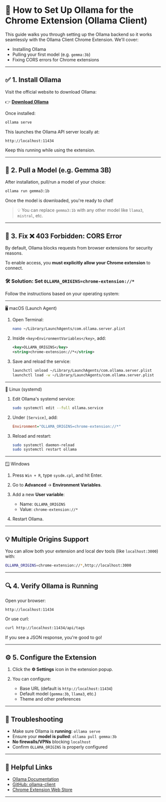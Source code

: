 # 🧠 How to Set Up Ollama for the Chrome Extension (Ollama Client)

This guide walks you through setting up the Ollama backend so it works seamlessly with the Ollama Client Chrome Extension. We'll cover:

- Installing Ollama
- Pulling your first model (e.g. `gemma:3b`)
- Fixing CORS errors for Chrome extensions

---

## ✅ 1. Install Ollama

Visit the official website to download Ollama:

👉 **[Download Ollama](https://ollama.com)**

Once installed:

```bash
ollama serve
```

This launches the Ollama API server locally at:

```
http://localhost:11434
```

Keep this running while using the extension.

---

## 🤖 2. Pull a Model (e.g. Gemma 3B)

After installation, pull/run a model of your choice:

```bash
ollama run gemma3:1b
```

Once the model is downloaded, you're ready to chat!

> 💡 You can replace `gemma3:1b` with any other model like `llama3`, `mistral`, etc.

---

## 🚫 3. Fix ❌ 403 Forbidden: CORS Error

By default, Ollama blocks requests from browser extensions for security reasons.

To enable access, you **must explicitly allow your Chrome extension** to connect.

### 🛠️ Solution: Set `OLLAMA_ORIGINS=chrome-extension://*`

Follow the instructions based on your operating system:

---

🖥️ macOS (Launch Agent)

1. Open Terminal:

   ```bash
   nano ~/Library/LaunchAgents/com.ollama.server.plist
   ```

2. Inside `<key>EnvironmentVariables</key>`, add:

   ```xml
   <key>OLLAMA_ORIGINS</key>
   <string>chrome-extension://*</string>
   ```

3. Save and reload the service:

   ```bash
   launchctl unload ~/Library/LaunchAgents/com.ollama.server.plist
   launchctl load -w ~/Library/LaunchAgents/com.ollama.server.plist
   ```

---

🐧 Linux (systemd)

1. Edit Ollama's systemd service:

   ```bash
   sudo systemctl edit --full ollama.service
   ```

2. Under `[Service]`, add:

   ```ini
   Environment="OLLAMA_ORIGINS=chrome-extension://*"
   ```

3. Reload and restart:

   ```bash
   sudo systemctl daemon-reload
   sudo systemctl restart ollama
   ```

---

🪟 Windows

1. Press `Win + R`, type `sysdm.cpl`, and hit Enter.

2. Go to **Advanced** → **Environment Variables**.

3. Add a new **User variable**:

   - Name: `OLLAMA_ORIGINS`
   - Value: `chrome-extension://*`

4. Restart Ollama.

---

## 💡 Multiple Origins Support

You can allow both your extension and local dev tools (like `localhost:3000`) with:

```bash
OLLAMA_ORIGINS=chrome-extension://*,http://localhost:3000
```

---

## 🔍 4. Verify Ollama is Running

Open your browser:

```
http://localhost:11434
```

Or use curl:

```bash
curl http://localhost:11434/api/tags
```

If you see a JSON response, you're good to go!

---

## ⚙️ 5. Configure the Extension

1. Click the **⚙️ Settings** icon in the extension popup.
2. You can configure:

   - Base URL (default is `http://localhost:11434`)
   - Default model (`gemma:3b`, `llama3`, etc.)
   - Theme and other preferences

---

## 🧯 Troubleshooting

- Make sure Ollama is **running**: `ollama serve`
- Ensure your **model is pulled**: `ollama pull gemma:3b`
- **No firewalls/VPNs** blocking `localhost`
- Confirm `OLLAMA_ORIGINS` is properly configured

---

## 📎 Helpful Links

- [Ollama Documentation](https://ollama.com)
- [GitHub: ollama-client](https://github.com/shishir435/ollama-client)
- [Chrome Extension Web Store](https://chromewebstore.google.com/detail/Ollama%20client/bfaoaaogfcgomkjfbmfepbiijmciinjl)

---
